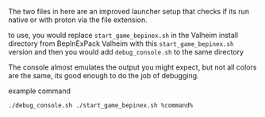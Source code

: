 The two files in here are an improved launcher setup that checks if its run native or with proton via the file extension.


to use, you would replace `start_game_bepinex.sh` in the Valheim install directory from BepInExPack Valheim with this 
`start_game_bepinex.sh` version and then you would add `debug_console.sh` to the same directory


The console almost emulates the output you might expect, but not all colors are the same, its good enough to do the job of debugging.



example command 
```
./debug_console.sh ./start_game_bepinex.sh %command%
```

